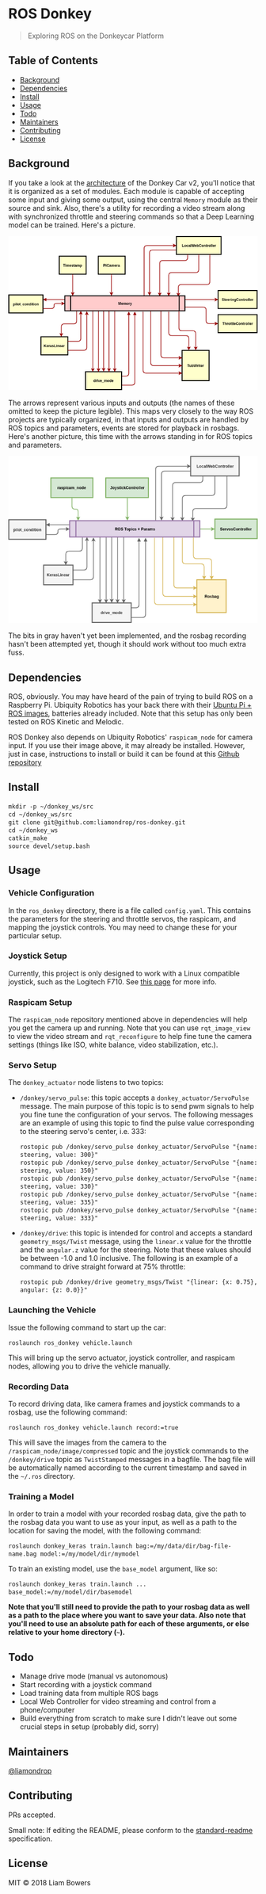 # ROS Donkey

> Exploring ROS on the Donkeycar Platform


## Table of Contents

- [Background](#background)
- [Dependencies](#dependencies)
- [Install](#install)
- [Usage](#usage)
- [Todo](#todo)
- [Maintainers](#maintainers)
- [Contributing](#contributing)
- [License](#license)

## Background

If you take a look at the [architecture](https://github.com/autorope/donkeycar/blob/dev/donkeycar/templates/donkey2.py) of the Donkey Car v2, you'll notice that it is organized as a set of modules. Each module is capable of accepting some input and giving some output, using the central `Memory` module as their source and sink. Also, there's a utility for recording a video stream along with synchronized throttle and steering commands so that a Deep Learning model can be trained. Here's a picture.

![Donkey Car Architecture](./images/donkey_car_architecture.png)

The arrows represent various inputs and outputs (the names of these omitted to keep the picture legible). This maps very closely to the way ROS projects are typically organized, in that inputs and outputs are handled by ROS topics and parameters, events are stored for playback in rosbags. Here's another picture, this time with the arrows standing in for ROS topics and parameters.

![ROS Donkey Architecture](./images/ros_donkey_architecture.png)

The bits in gray haven't yet been implemented, and the rosbag recording hasn't been attempted yet, though it should work without too much extra fuss.

## Dependencies

ROS, obviously. You may have heard of the pain of trying to build ROS on a Raspberry Pi. Ubiquity Robotics has your back there with their [Ubuntu Pi + ROS images](https://downloads.ubiquityrobotics.com/pi.html), batteries already included. Note that this setup has only been tested on ROS Kinetic and Melodic.

ROS Donkey also depends on Ubiquity Robotics' `raspicam_node` for camera input. If you use their image above, it may already be installed. However, just in case, instructions to install or build it can be found at this [Github repository](https://github.com/UbiquityRobotics/raspicam_node)

## Install

```
mkdir -p ~/donkey_ws/src
cd ~/donkey_ws/src
git clone git@github.com:liamondrop/ros-donkey.git
cd ~/donkey_ws
catkin_make
source devel/setup.bash
```

## Usage

### Vehicle Configuration

In the `ros_donkey` directory, there is a file called `config.yaml`. This contains the parameters for the steering and throttle servos, the raspicam, and mapping the joystick controls. You may need to change these for your particular setup.

### Joystick Setup

Currently, this project is only designed to work with a Linux compatible joystick, such as the Logitech F710. See [this page](http://wiki.ros.org/joy/Tutorials/ConfiguringALinuxJoystick) for more info.

### Raspicam Setup

The `raspicam_node` repository mentioned above in dependencies will help you get the camera up and running. Note that you can use `rqt_image_view` to view the video stream and `rqt_reconfigure` to help fine tune the camera settings (things like ISO, white balance, video stabilization, etc.).

### Servo Setup

The `donkey_actuator` node listens to two topics:

 - `/donkey/servo_pulse`: this topic accepts a `donkey_actuator/ServoPulse` message. The main purpose of this topic is to send pwm signals to help you fine tune the configuration of your servos. The following messages are an example of using this topic to find the pulse value corresponding to the steering servo's center, i.e. 333:
    ```
    rostopic pub /donkey/servo_pulse donkey_actuator/ServoPulse "{name: steering, value: 300}"
    rostopic pub /donkey/servo_pulse donkey_actuator/ServoPulse "{name: steering, value: 350}"
    rostopic pub /donkey/servo_pulse donkey_actuator/ServoPulse "{name: steering, value: 330}"
    rostopic pub /donkey/servo_pulse donkey_actuator/ServoPulse "{name: steering, value: 335}"
    rostopic pub /donkey/servo_pulse donkey_actuator/ServoPulse "{name: steering, value: 333}"
    ```
 - `/donkey/drive`: this topic is intended for control and accepts a standard `geometry_msgs/Twist` message, using the `linear.x` value for the throttle and the `angular.z` value for the steering. Note that these values should be between -1.0 and 1.0 inclusive. The following is an example of a command to drive straight forward at 75% throttle:
    ```
    rostopic pub /donkey/drive geometry_msgs/Twist "{linear: {x: 0.75}, angular: {z: 0.0}}"
    ```

### Launching the Vehicle

Issue the following command to start up the car:

```
roslaunch ros_donkey vehicle.launch
```

This will bring up the servo actuator, joystick controller, and raspicam nodes, allowing you to drive the vehicle manually.

### Recording Data

To record driving data, like camera frames and joystick commands to a rosbag, use the following command:

```
roslaunch ros_donkey vehicle.launch record:=true
```

This will save the images from the camera to the `/raspicam_node/image/compressed` topic and the joystick commands to the `/donkey/drive` topic as `TwistStamped` messages in a bagfile. The bag file will be automatically named according to the current timestamp and saved in the `~/.ros` directory.

### Training a Model

In order to train a model with your recorded rosbag data, give the path to the rosbag data you want to use as your input, as well as a path to the location for saving the model, with the following command:

```
roslaunch donkey_keras train.launch bag:=/my/data/dir/bag-file-name.bag model:=/my/model/dir/mymodel
```

To train an existing model, use the `base_model` argument, like so:

```
roslaunch donkey_keras train.launch ... base_model:=/my/model/dir/basemodel
```

**Note that you'll still need to provide the path to your rosbag data as well as a path to the place where you want to save your data. Also note that you'll need to use an absolute path for each of these arguments, or else relative to your home directory (`~`).**


## Todo

 - Manage drive mode (manual vs autonomous)
 - Start recording with a joystick command
 - Load training data from multiple ROS bags
 - Local Web Controller for video streaming and control from a phone/computer
 - Build everything from scratch to make sure I didn't leave out some crucial steps in setup (probably did, sorry)

## Maintainers

[@liamondrop](https://github.com/liamondrop)

## Contributing

PRs accepted.

Small note: If editing the README, please conform to the [standard-readme](https://github.com/RichardLitt/standard-readme) specification.

## License

MIT © 2018 Liam Bowers
